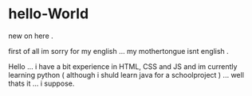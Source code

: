 # hello-World
new on here .

first of all im sorry for my english ... my mothertongue isnt english .

Hello ... i have a bit experience in HTML, CSS and JS and im currently learning python ( although i shuld learn java for a schoolproject ) ... well thats it ... i suppose.
